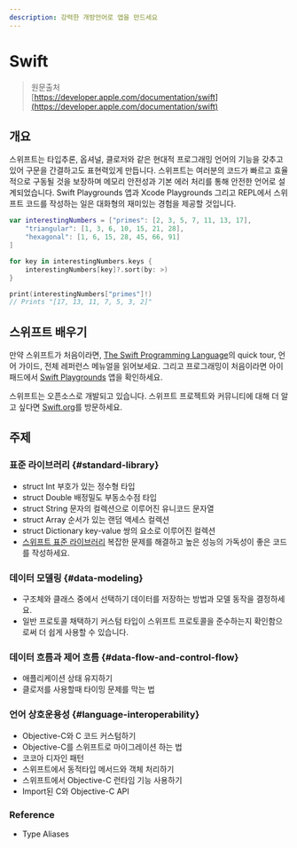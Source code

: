 ```yaml
---
description: 강력한 개방언어로 앱을 만드세요
---
```


# Swift

> 원문출처  
> [https://developer.apple.com/documentation/swift](https://developer.apple.com/documentation/swift)

## 개요

스위프트는 타입추론, 옵셔널, 클로저와 같은 현대적 프로그래밍 언어의 기능을 갖추고 있어 구문을 간결하고도 표현력있게 만듭니다. 스위프트는 여러분의 코드가 빠르고 효율적으로 구동될 것을 보장하며 메모리 안전성과 기본 에러 처리를 통해 안전한 언어로 설계되었습니다. Swift Playgrounds 앱과 Xcode Playgrounds 그리고 REPL에서 스위프트 코드를 작성하는 일은 대화형의 재미있는 경험을 제공할 것입니다.

```swift
var interestingNumbers = ["primes": [2, 3, 5, 7, 11, 13, 17],
    "triangular": [1, 3, 6, 10, 15, 21, 28],
    "hexagonal": [1, 6, 15, 28, 45, 66, 91]
]

for key in interestingNumbers.keys {
    interestingNumbers[key]?.sort(by: >)
}

print(interestingNumbers["primes"]!)
// Prints "[17, 13, 11, 7, 5, 3, 2]"
```

## 스위프트 배우기

만약 스위프트가 처음이라면, [The Swift Programming Language](https://docs.swift.org/swift-book/)의 quick tour, 언어 가이드, 전체 레퍼런스 메뉴얼을 읽어보세요. 그리고 프로그래밍이 처음이라면 아이패드에서 [Swift Playgrounds](https://www.apple.com/swift/playgrounds/) 앱을 확인하세요.

스위프트는 오픈소스로 개발되고 있습니다. 스위프트 프로젝트와 커뮤니티에 대해 더 알고 싶다면 [Swift.org](https://swift.org/)를 방문하세요.

## 주제

### 표준 라이브러리 {#standard-library}

* struct Int 부호가 있는 정수형 타입
* struct Double 배정밀도 부동소수점 타입
* struct String 문자의 컬렉션으로 이루어진 유니코드 문자열
* struct Array 순서가 있는 랜덤 액세스 컬렉션
* struct Dictionary key-value 쌍의 요소로 이루어진 컬렉션
* [스위프트 표준 라이브러리](swift-standard-library/) 복잡한 문제를 해결하고 높은 성능의 가독성이 좋은 코드를 작성하세요.

### 데이터 모델링 {#data-modeling}

* 구조체와 클래스 중에서 선택하기 데이터를 저장하는 방법과 모델 동작을 결정하세요.
* 일반 프로토콜 채택하기 커스텀 타입이 스위프트 프로토콜을 준수하는지 확인함으로써 더 쉽게 사용할 수 있습니다.

### 데이터 흐름과 제어 흐름 {#data-flow-and-control-flow}

* 애플리케이션 상태 유지하기
* 클로저를 사용할때 타이밍 문제를 막는 법

### 언어 상호운용성 {#language-interoperability}

* Objective-C와 C 코드 커스텀하기
* Objective-C를 스위프트로 마이그레이션 하는 법
* 코코아 디자인 패턴
* 스위프트에서 동적타입 메서드와 객체 처리하기
* 스위프트에서 Objective-C 런타임 기능 사용하기
* Import된 C와 Objective-C API

### Reference

* Type Aliases

